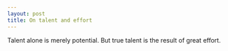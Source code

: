 ```yaml
---
layout: post
title: On talent and effort
---
```


Talent alone is merely potential. But true talent is the result of great effort.
